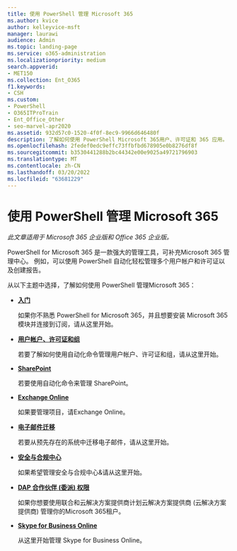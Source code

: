 ```yaml
---
title: 使用 PowerShell 管理 Microsoft 365
ms.author: kvice
author: kelleyvice-msft
manager: laurawi
audience: Admin
ms.topic: landing-page
ms.service: o365-administration
ms.localizationpriority: medium
search.appverid:
- MET150
ms.collection: Ent_O365
f1.keywords:
- CSH
ms.custom:
- PowerShell
- O365ITProTrain
- Ent_Office_Other
- seo-marvel-apr2020
ms.assetid: 932d57c0-1520-4f0f-8ec9-9966d646480f
description: 了解如何使用 PowerShell Microsoft 365用户、许可证和 365 应用。
ms.openlocfilehash: 2fedef0edc9effc73ffbfbd678905e0b8276df8f
ms.sourcegitcommit: b3530441288b2bc44342e00e9025a49721796903
ms.translationtype: MT
ms.contentlocale: zh-CN
ms.lasthandoff: 03/20/2022
ms.locfileid: "63681229"
---
```

# <a name="manage-microsoft-365-with-powershell"></a>使用 PowerShell 管理 Microsoft 365

*此文章适用于 Microsoft 365 企业版和 Office 365 企业版。* 

PowerShell for Microsoft 365 是一款强大的管理工具，可补充Microsoft 365 管理中心。 例如，可以使用 PowerShell 自动化轻松管理多个用户帐户和许可证以及创建报告。

从以下主题中选择，了解如何使用 PowerShell 管理Microsoft 365：
  
- [**入门**](getting-started-with-microsoft-365-powershell.md)

    如果你不熟悉 PowerShell for Microsoft 365，并且想要安装 Microsoft 365 模块并连接到订阅，请从这里开始。

- [**用户帐户、许可证和组**](manage-user-accounts-and-licenses-with-microsoft-365-powershell.md)

    若要了解如何使用自动化命令管理用户帐户、许可证和组，请从这里开始。

- [**SharePoint**](manage-sharepoint-online-with-microsoft-365-powershell.md)

    若要使用自动化命令来管理 SharePoint。

- [**Exchange Online**](/powershell/exchange/exchange-online-powershell)

    如果要管理项目，请Exchange Online。

- [**电子邮件迁移**](use-powershell-for-email-migration-to-microsoft-365.md)

    若要从预先存在的系统中迁移电子邮件，请从这里开始。

- [**安全与合规中心**](/powershell/exchange/scc-powershell)

    如果希望管理安全与合规中心&请从这里开始。

- [**DAP 合作伙伴 (委派) 权限**](manage-microsoft-365-with-windows-powershell-for-delegated-access-permissions-dap-p.md)

    如果你想要使用联合和云解决方案提供商计划云解决方案提供商 (云解决方案提供商) 管理你的Microsoft 365租户。

- [**Skype for Business Online**](manage-skype-for-business-online-with-microsoft-365-powershell.md)

    从这里开始管理 Skype for Business Online。